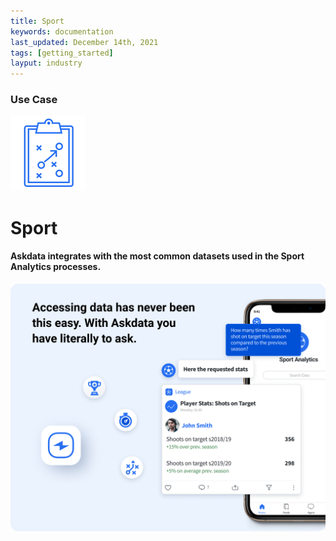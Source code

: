 ```yaml
---
title: Sport
keywords: documentation
last_updated: December 14th, 2021
tags: [getting_started]
layput: industry
---
```


### Use Case

<p class="text-center"><img src="/media/use-cases/icons/industry-sport.svg"></p>
<h1 class="text-center">Sport</h1>

<h4 class="text-center">Askdata integrates with the most common datasets used in the Sport Analytics processes.</h4>

<img src="/media/use-cases/sport.png" class="image-doc">

